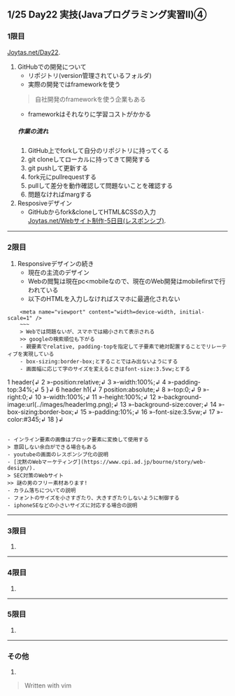 ## 1/25 Day22 実技(Javaプログラミング実習Ⅱ)④
### 1限目
[Joytas.net/Day22](https://joytas.net/%e8%a8%93%e7%b7%b4/day22).
1. GitHubでの開発について
	- リポジトリ(version管理されているフォルダ)
	- 実際の開発ではframeworkを使う
	> 自社開発のframeworkを使う企業もある
	- frameworkはそれなりに学習コストがかかる
	##### 作業の流れ
	1. GitHub上でforkして自分のリポジトリに持ってくる
	1. git cloneしてローカルに持ってきて開発する
	1. git pushして更新する
	1. fork元にpullrequestする
	1. pullして差分を動作確認して問題ないことを確認する
	1. 問題なければmargする
1. Resposiveデザイン
	- GitHubからfork&cloneしてHTML&CSSの入力  
	[Joytas.net/Webサイト制作-5日目(レスポンシブ)](GitHubからfork&cloneしてHTML&CSSの入力).
---
### 2限目
1. Responsiveデザインの続き
	- 現在の主流のデザイン
	- Webの閲覧は現在pc\<mobileなので、現在のWeb開発はmobilefirstで行われている
	- 以下のHTMLを入力しなければスマホに最適化されない
~~~
	<meta name="viewport" content="width=device-width, initial-scale=1" />
	~~~
	> Webでは問題ないが、スマホでは縮小されて表示される
	>> googleの検索順位も下がる
	- 親要素でrelative, padding-topを指定して子要素で絶対配置することでリレーティブを実現している
	- box-sizing:border-box;とすることではみ出ないようにする
	- 画面幅に応じて字のサイズを変えるときはfont-size:3.5vw;とする
~~~
  1 header{↲
  2 »-position:relative;↲
  3 »-width:100%;↲
  4 »-padding-top:34%;↲
  5 }↲
  6 header h1{↲
  7   position:absolute;↲
  8 »-top:0;↲
  9 »-right:0;↲
 10 »-width:100%;↲
 11 »-height:100%;↲
 12 »-background-image:url(../images/headerImg.png);↲
 13 »-background-size:cover;↲
 14 »-box-sizing:border-box;↲
 15 »-padding:10%;↲
 16 »-font-size:3.5vw;↲
 17 »-color:#345;↲
 18 }↲
~~~
~~~
	- インライン要素の画像はブロック要素に変換して使用する
	> 意図しない余白ができる場合もある
	- youtubeの画面のレスポンシブ化の説明
	- [沈黙のWebマーケティング](https://www.cpi.ad.jp/bourne/story/web-design/).
	> SEC対策のWebサイト
	>> 謎の男のフリー素材あります!
	- カラム落ちについての説明
	- フォントのサイズを小さすぎたり、大きすぎたりしないように制御する
	- iphoneSEなどの小さいサイズに対応する場合の説明
---
### 3限目
1.
---
### 4限目
1.
---
### 5限目
1.
---
### その他
1.


> Written with vim
